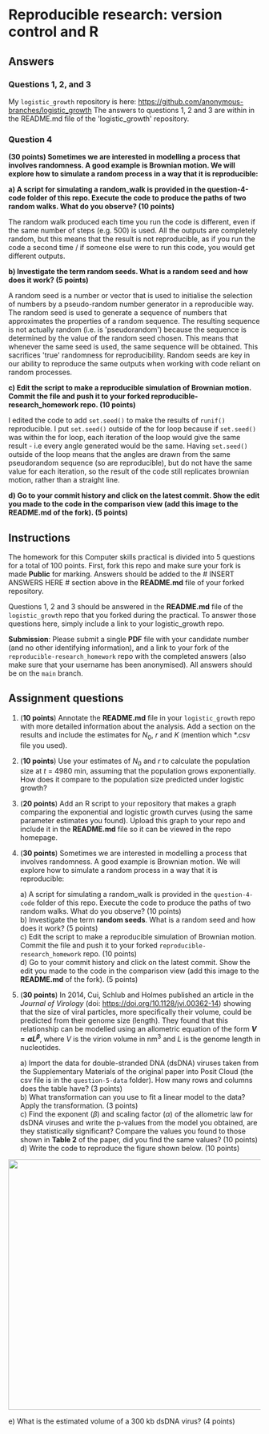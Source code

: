 # Reproducible research: version control and R

## Answers 
### Questions 1, 2, and 3
My `logistic_growth` repository is here: https://github.com/anonymous-branches/logistic_growth
The answers to questions 1, 2 and 3 are within in the README.md file of the 'logistic_growth' repository. 

### Question 4
<b>(30 points) Sometimes we are interested in modelling a process that involves randomness. A good example is Brownian motion. We will explore how to simulate a random process in a way that it is reproducible:</b>

<b> a) A script for simulating a random_walk is provided in the question-4-code folder of this repo. Execute the code to produce the paths of two random walks. What do you observe? (10 points)</b>

The random walk produced each time you run the code is different, even if the same number of steps (e.g. 500) is used. All the outputs are completely random, but this means that the result is not reproducible, as if you run the code a second time / if someone else were to run this code, you would get different outputs. 

<b> b) Investigate the term random seeds. What is a random seed and how does it work? (5 points)</b>

A random seed is a number or vector that is used to initialise the selection of numbers by a pseudo-random number generator in a reproducible way.
The random seed is used to generate a sequence of numbers that approximates the properties of a random sequence. The resulting sequence is not actually random (i.e. is 'pseudorandom') because the sequence is determined by the value of the random seed chosen. This means that whenever the same seed is used, the same sequence will be obtained. This sacrifices 'true' randomness for reproducibility. Random seeds are key in our ability to reproduce the same outputs when working with code reliant on random processes.

<b> c) Edit the script to make a reproducible simulation of Brownian motion. Commit the file and push it to your forked reproducible-research_homework repo. (10 points) </b>

I edited the code to add `set.seed()` to make the results of `runif()` reproducible. I put `set.seed()` outside of the for loop because if `set.seed()` was within the for loop, each iteration of the loop would give the same result - i.e every angle generated would be the same. Having `set.seed()` outside of the loop means that the angles are drawn from the same pseudorandom sequence (so are reproducible), but do not have the same value for each iteration, so the result of the code still replicates brownian motion, rather than a straight line.   

<b> d) Go to your commit history and click on the latest commit. Show the edit you made to the code in the comparison view (add this image to the README.md of the fork). (5 points) </b> 

## Instructions

The homework for this Computer skills practical is divided into 5 questions for a total of 100 points. First, fork this repo and make sure your fork is made **Public** for marking. Answers should be added to the # INSERT ANSWERS HERE # section above in the **README.md** file of your forked repository.

Questions 1, 2 and 3 should be answered in the **README.md** file of the `logistic_growth` repo that you forked during the practical. To answer those questions here, simply include a link to your logistic_growth repo.

**Submission**: Please submit a single **PDF** file with your candidate number (and no other identifying information), and a link to your fork of the `reproducible-research_homework` repo with the completed answers (also make sure that your username has been anonymised). All answers should be on the `main` branch.

## Assignment questions 

1) (**10 points**) Annotate the **README.md** file in your `logistic_growth` repo with more detailed information about the analysis. Add a section on the results and include the estimates for $N_0$, $r$ and $K$ (mention which *.csv file you used).
   
2) (**10 points**) Use your estimates of $N_0$ and $r$ to calculate the population size at $t$ = 4980 min, assuming that the population grows exponentially. How does it compare to the population size predicted under logistic growth? 

3) (**20 points**) Add an R script to your repository that makes a graph comparing the exponential and logistic growth curves (using the same parameter estimates you found). Upload this graph to your repo and include it in the **README.md** file so it can be viewed in the repo homepage.
   
4) (**30 points**) Sometimes we are interested in modelling a process that involves randomness. A good example is Brownian motion. We will explore how to simulate a random process in a way that it is reproducible:

   a) A script for simulating a random_walk is provided in the `question-4-code` folder of this repo. Execute the code to produce the paths of two random walks. What do you observe? (10 points) \
   b) Investigate the term **random seeds**. What is a random seed and how does it work? (5 points) \
   c) Edit the script to make a reproducible simulation of Brownian motion. Commit the file and push it to your forked `reproducible-research_homework` repo. (10 points) \
   d) Go to your commit history and click on the latest commit. Show the edit you made to the code in the comparison view (add this image to the **README.md** of the fork). (5 points) 

5) (**30 points**) In 2014, Cui, Schlub and Holmes published an article in the *Journal of Virology* (doi: https://doi.org/10.1128/jvi.00362-14) showing that the size of viral particles, more specifically their volume, could be predicted from their genome size (length). They found that this relationship can be modelled using an allometric equation of the form **$`V = \alpha L^{\beta}`$**, where $`V`$ is the virion volume in nm<sup>3</sup> and $`L`$ is the genome length in nucleotides.

   a) Import the data for double-stranded DNA (dsDNA) viruses taken from the Supplementary Materials of the original paper into Posit Cloud (the csv file is in the `question-5-data` folder). How many rows and columns does the table have? (3 points)\
   b) What transformation can you use to fit a linear model to the data? Apply the transformation. (3 points) \
   c) Find the exponent ($\beta$) and scaling factor ($\alpha$) of the allometric law for dsDNA viruses and write the p-values from the model you obtained, are they statistically significant? Compare the values you found to those shown in **Table 2** of the paper, did you find the same values? (10 points) \
   d) Write the code to reproduce the figure shown below. (10 points) 

  <p align="center">
     <img src="https://github.com/josegabrielnb/reproducible-research_homework/blob/main/question-5-data/allometric_scaling.png" width="600" height="500">
  </p>

  e) What is the estimated volume of a 300 kb dsDNA virus? (4 points) 

